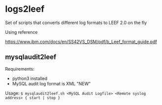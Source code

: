 # logs2leef
Set of scripts that converts different log formats to LEEF 2.0 on the fly

Using reference

   https://www.ibm.com/docs/en/SS42VS_DSM/pdf/b_Leef_format_guide.pdf
## mysqlaudit2leef
Requirements:
- python3 installed
- MySQL audit log format is XML "NEW"

Usage:
`$ mysqlaudit2leef.sh <MySQL Audit Logfile> <Remote syslog address> { start | stop }`
